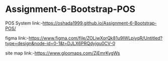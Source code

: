 # Assignment-6-Bootstrap-POS
POS System link:-https://oshada1999.github.io/Assignment-6-Bootstrap-POS/

figma link:-https://www.figma.com/file/ZOLiwXorQk81u9IWLpiyqR/Untitled?type=design&node-id=0-1&t=DJLX6PRQdyjgu0CV-0

site map link:-https://www.gloomaps.com/ZjEmrKygWs
